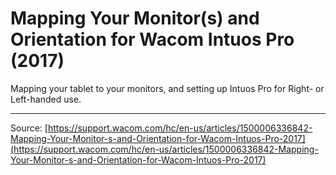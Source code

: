# Mapping Your Monitor(s) and Orientation for Wacom Intuos Pro (2017)

Mapping your tablet to your monitors, and setting up Intuos Pro for Right- or Left-handed use.

---
Source: [https://support.wacom.com/hc/en-us/articles/1500006336842-Mapping-Your-Monitor-s-and-Orientation-for-Wacom-Intuos-Pro-2017](https://support.wacom.com/hc/en-us/articles/1500006336842-Mapping-Your-Monitor-s-and-Orientation-for-Wacom-Intuos-Pro-2017)
